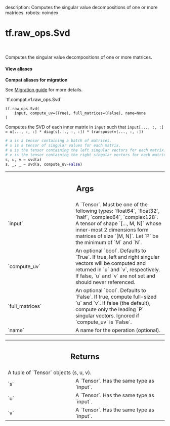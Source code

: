 description: Computes the singular value decompositions of one or more matrices.
robots: noindex

# tf.raw_ops.Svd

<!-- Insert buttons and diff -->

<table class="tfo-notebook-buttons tfo-api nocontent" align="left">

</table>



Computes the singular value decompositions of one or more matrices.

<section class="expandable">
  <h4 class="showalways">View aliases</h4>
  <p>
<b>Compat aliases for migration</b>
<p>See
<a href="https://www.tensorflow.org/guide/migrate">Migration guide</a> for
more details.</p>
<p>`tf.compat.v1.raw_ops.Svd`</p>
</p>
</section>

<pre class="devsite-click-to-copy prettyprint lang-py tfo-signature-link">
<code>tf.raw_ops.Svd(
    input, compute_uv=(True), full_matrices=(False), name=None
)
</code></pre>



<!-- Placeholder for "Used in" -->

Computes the SVD of each inner matrix in `input` such that
`input[..., :, :] = u[..., :, :] * diag(s[..., :, :]) * transpose(v[..., :, :])`

```python
# a is a tensor containing a batch of matrices.
# s is a tensor of singular values for each matrix.
# u is the tensor containing the left singular vectors for each matrix.
# v is the tensor containing the right singular vectors for each matrix.
s, u, v = svd(a)
s, _, _ = svd(a, compute_uv=False)
```

<!-- Tabular view -->
 <table class="responsive fixed orange">
<colgroup><col width="214px"><col></colgroup>
<tr><th colspan="2"><h2 class="add-link">Args</h2></th></tr>

<tr>
<td>
`input`
</td>
<td>
A `Tensor`. Must be one of the following types: `float64`, `float32`, `half`, `complex64`, `complex128`.
A tensor of shape `[..., M, N]` whose inner-most 2 dimensions
form matrices of size `[M, N]`. Let `P` be the minimum of `M` and `N`.
</td>
</tr><tr>
<td>
`compute_uv`
</td>
<td>
An optional `bool`. Defaults to `True`.
If true, left and right singular vectors will be
computed and returned in `u` and `v`, respectively.
If false, `u` and `v` are not set and should never referenced.
</td>
</tr><tr>
<td>
`full_matrices`
</td>
<td>
An optional `bool`. Defaults to `False`.
If true, compute full-sized `u` and `v`. If false
(the default), compute only the leading `P` singular vectors.
Ignored if `compute_uv` is `False`.
</td>
</tr><tr>
<td>
`name`
</td>
<td>
A name for the operation (optional).
</td>
</tr>
</table>



<!-- Tabular view -->
 <table class="responsive fixed orange">
<colgroup><col width="214px"><col></colgroup>
<tr><th colspan="2"><h2 class="add-link">Returns</h2></th></tr>
<tr class="alt">
<td colspan="2">
A tuple of `Tensor` objects (s, u, v).
</td>
</tr>
<tr>
<td>
`s`
</td>
<td>
A `Tensor`. Has the same type as `input`.
</td>
</tr><tr>
<td>
`u`
</td>
<td>
A `Tensor`. Has the same type as `input`.
</td>
</tr><tr>
<td>
`v`
</td>
<td>
A `Tensor`. Has the same type as `input`.
</td>
</tr>
</table>

